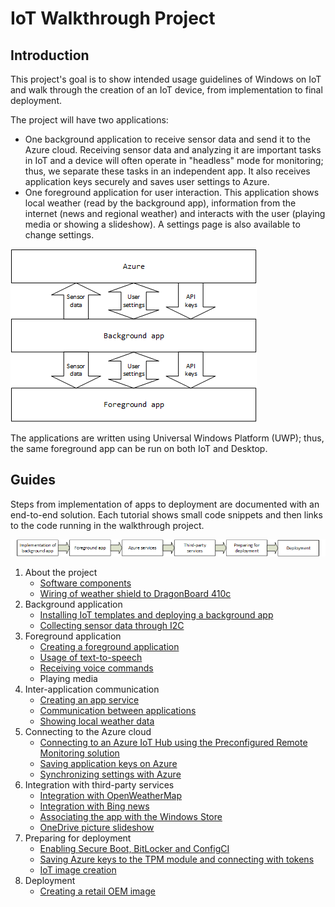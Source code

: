 # IoT Walkthrough Project

## Introduction

This project's goal is to show intended usage guidelines of Windows on IoT and walk through the creation of an IoT device, from implementation to final deployment.

The project will have two applications:

* One background application to receive sensor data and send it to the Azure cloud. Receiving sensor data and analyzing it are important tasks in IoT and a device will often operate in "headless" mode for monitoring; thus, we separate these tasks in an independent app. It also receives application keys securely and saves user settings to Azure.
* One foreground application for user interaction. This application shows local weather (read by the background app), information from the internet (news and regional weather) and interacts with the user (playing media or showing a slideshow). A settings page is also available to change settings.

![App communication](AppCommunication.png)

The applications are written using Universal Windows Platform (UWP); thus, the same foreground app can be run on both IoT and Desktop.

## Guides

Steps from implementation of apps to deployment are documented with an end-to-end solution. Each tutorial shows small code snippets and then links to the code running in the walkthrough project.

![Sections](Sections.png)

1. About the project
    * [Software components](SoftwareComponents.md)
    * [Wiring of weather shield to DragonBoard 410c](Wiring/README.md)
2. Background application
    * [Installing IoT templates and deploying a background app](Background/Installation/README.md)
    * [Collecting sensor data through I2C](Background/Sensing/README.md)
3. Foreground application
    * [Creating a foreground application](Foreground/Creating/README.md)
    * [Usage of text-to-speech](Speech/TextToSpeech/README.md)
    * [Receiving voice commands](Speech/VoiceCommands/README.md)
    * Playing media
4. Inter-application communication
    * [Creating an app service](AppService/Creation/README.md)
    * [Communication between applications](AppService/Communication/README.md)
    * [Showing local weather data](AppService/ShowingWeatherData/README.md)
5. Connecting to the Azure cloud
    * [Connecting to an Azure IoT Hub using the Preconfigured Remote Monitoring solution](Azure/IoTHubPreconfiguredSolution/README.md)
    * [Saving application keys on Azure](Azure/DeviceTwin/DesiredProperties/README.md)
    * [Synchronizing settings with Azure](Azure/DeviceTwin/ReportedProperties/README.md)
6. Integration with third-party services
    * [Integration with OpenWeatherMap](Integrations/OpenWeatherMap/README.md)
    * [Integration with Bing news](Integrations/BingNews/README.md)
    * [Associating the app with the Windows Store](StoreDeployment/README.md)
    * [OneDrive picture slideshow](Integrations/OneDrive/README.md)
7. Preparing for deployment
    * [Enabling Secure Boot, BitLocker and ConfigCI](Security/README.md)
    * [Saving Azure keys to the TPM module and connecting with tokens](Security/TPM/README.md)
    * [IoT image creation](ImageCreation/README.md)
8. Deployment
    * [Creating a retail OEM image](ImageCreation/Retail/README.md)
